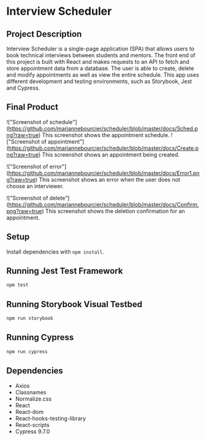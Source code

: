 # Interview Scheduler

## Project Description

Interview Scheduler is a single-page application (SPA) that allows users to book technical interviews between students and mentors. The front end of this project is built with React and makes requests to an API to fetch and store appointment data from a database. The user is able to create, delete and modify appointments as well as view the entire schedule. This app uses different development and testing environments, such as Storybook, Jest and Cypress. 

## Final Product

!["Screenshot of schedule"]
(https://github.com/mariannebourcier/scheduler/blob/master/docs/Sched.png?raw=true)
This screenshot shows the appointment schedule. 
!["Screenshot of appointment"]
(https://github.com/mariannebourcier/scheduler/blob/master/docs/Create.png?raw=true)
This screenshot shows an appointment being created.

!["Screenshot of error"]
(https://github.com/mariannebourcier/scheduler/blob/master/docs/Error1.png?raw=true)
This screenshot shows an error when the user does not choose an interviewer.

!["Screenshot of delete"]
(https://github.com/mariannebourcier/scheduler/blob/master/docs/Confirm.png?raw=true)
This screenshot shows the deletion confirmation for an appointment.




## Setup

Install dependencies with `npm install`.


## Running Jest Test Framework

```sh
npm test
```

## Running Storybook Visual Testbed

```sh
npm run storybook
```

## Running Cypress

``` sh
npm run cypress 
```

## Dependencies 

 - Axios
 - Classnames
 - Normalize.css
 - React
 - React-dom
 - React-hooks-testing-library
 - React-scripts
 - Cypress 9.7.0